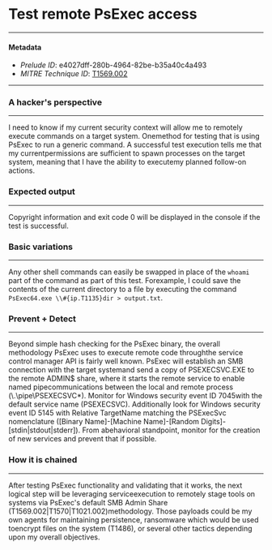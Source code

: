 
# Test remote PsExec access

---

#### Metadata

- *Prelude ID*: e4027dff-280b-4964-82be-b35a40c4a493
- *MITRE Technique ID*: [T1569.002](https://attack.mitre.org/techniques/T1569/002)

---

### A hacker's perspective

---

I need to know if my current security context will allow me to remotely execute commands on a target system. Onemethod for testing that is using PsExec to run a generic command. A successful test execution tells me that my currentpermissions are sufficient to spawn processes on the target system, meaning that I have the ability to executemy planned follow-on actions.

### Expected output

---

Copyright information and exit code 0 will be displayed in the console if the test is successful.

### Basic variations

---

Any other shell commands can easily be swapped in place of the `whoami` part of the command as part of this test. Forexample, I could save the contents of the current directory to a file by executing the command `PsExec64.exe \\#{ip.T1135}dir > output.txt`.

### Prevent + Detect

---

Beyond simple hash checking for the PsExec binary, the overall methodology PsExec uses to execute remote code throughthe service control manager API is fairly well known. PsExec will establish an SMB connection with the target systemand send a copy of PSEXECSVC.EXE to the remote ADMIN$ share, where it starts the remote service to enable named pipecommunications between the local and remote process (\\.\pipe\PSEXECSVC*). Monitor for Windows security event ID 7045with the default service name (PSEXECSVC). Additionally look for Windows security event ID 5145 with Relative TargetName matching the PSExecSvc nomenclature ([Binary Name]-[Machine Name]-[Random Digits]-[stdin|stdout|stderr]). From abehavioral standpoint, monitor for the creation of new services and prevent that if possible.

### How it is chained

---

After testing PsExec functionality and validating that it works, the next logical step will be leveraging serviceexecution to remotely stage tools on systems via PsExec's default SMB Admin Share (T1569.002|T1570|T1021.002)methodology. Those payloads could be my own agents for maintaining persistence, ransomware which would be used toencrypt files on the system (T1486), or several other tactics depending upon my overall objectives.
